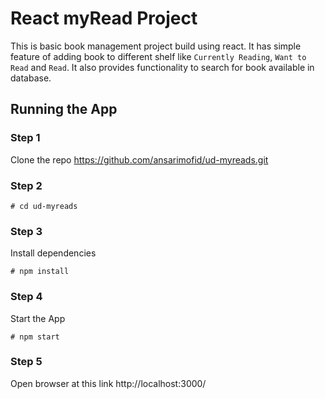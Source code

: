 # React myRead Project
This is basic book management project build using react. It has simple feature of adding book to different shelf like `Currently Reading`, `Want to Read` and `Read`. It also provides functionality to search for book available in database.

## Running the App

### Step 1
Clone the repo https://github.com/ansarimofid/ud-myreads.git

### Step 2
```# cd ud-myreads```

### Step 3
Install dependencies

`# npm install`

### Step 4
Start the App

`# npm start`

### Step 5
Open browser at this link http://localhost:3000/
